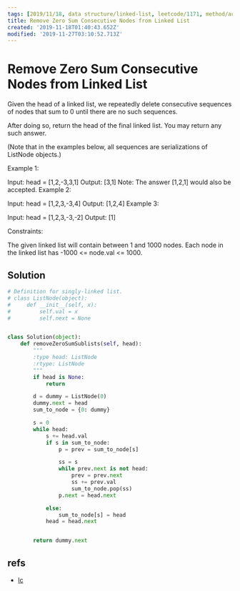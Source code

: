 ```yaml
---
tags: [2019/11/18, data structure/linked-list, leetcode/1171, method/accumulative-sum]
title: Remove Zero Sum Consecutive Nodes from Linked List
created: '2019-11-18T01:40:43.652Z'
modified: '2019-11-27T03:10:52.713Z'
---
```


# Remove Zero Sum Consecutive Nodes from Linked List

Given the head of a linked list, we repeatedly delete consecutive sequences of nodes that sum to 0 until there are no such sequences.

After doing so, return the head of the final linked list.  You may return any such answer.

 

(Note that in the examples below, all sequences are serializations of ListNode objects.)

Example 1:

Input: head = [1,2,-3,3,1]
Output: [3,1]
Note: The answer [1,2,1] would also be accepted.
Example 2:

Input: head = [1,2,3,-3,4]
Output: [1,2,4]
Example 3:

Input: head = [1,2,3,-3,-2]
Output: [1]
 

Constraints:

The given linked list will contain between 1 and 1000 nodes.
Each node in the linked list has -1000 <= node.val <= 1000.

## Solution

```python
# Definition for singly-linked list.
# class ListNode(object):
#     def __init__(self, x):
#         self.val = x
#         self.next = None


class Solution(object):
    def removeZeroSumSublists(self, head):
        """
        :type head: ListNode
        :rtype: ListNode
        """
        if head is None:
            return

        d = dummy = ListNode(0)
        dummy.next = head
        sum_to_node = {0: dummy}

        s = 0
        while head:
            s += head.val
            if s in sum_to_node:
                p = prev = sum_to_node[s]

                ss = s
                while prev.next is not head:
                    prev = prev.next
                    ss += prev.val
                    sum_to_node.pop(ss)
                p.next = head.next

            else:
                sum_to_node[s] = head
            head = head.next


        return dummy.next


```

## refs

* [lc](https://leetcode.com/problems/remove-zero-sum-consecutive-nodes-from-linked-list/)
